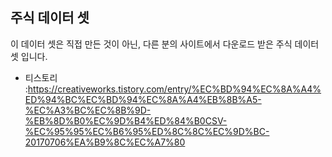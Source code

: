 주식 데이터 셋
-----

이 데이터 셋은 직접 만든 것이 아닌, 다른 분의 사이트에서 다운로드 받은 주식 데이터 셋 입니다.
- 티스토리 :https://creativeworks.tistory.com/entry/%EC%BD%94%EC%8A%A4%ED%94%BC%EC%BD%94%EC%8A%A4%EB%8B%A5-%EC%A3%BC%EC%8B%9D-%EB%8D%B0%EC%9D%B4%ED%84%B0CSV-%EC%95%95%EC%B6%95%ED%8C%8C%EC%9D%BC-20170706%EA%B9%8C%EC%A7%80